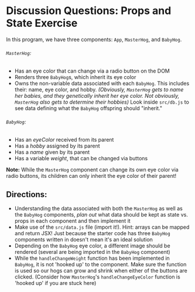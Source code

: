 # Discussion Questions: Props and State Exercise

In this program, we have three components: `App`, `MasterHog`, and `BabyHog`.

###### `MasterHog`:

- Has an eye color that can change via a radio button on the DOM
- Renders three `BabyHog`s, which inherit its eye color
- Owns the non-variable data associated with each `BabyHog`. This includes
  their: name, eye color, and hobby. _(Obviously, `MasterHog` gets to name her
  babies, and they genetically inherit her eye color. Not obviously, `MasterHog`
  also gets to determine their hobbies)_ Look inside `src/db.js` to see data
  defining what the `BabyHog` offspring should "inherit."

###### `BabyHog`:

- Has an _eyeColor_ received from its parent
- Has a _hobby_ assigned by its parent
- Has a _name_ given by its parent
- Has a variable _weight_, that can be changed via buttons

**Note:** While the `MasterHog` component can change its own eye color via radio
buttons, its children can only inherit the eye color of their parent!

## Directions:

- Understanding the data associated with both the `MasterHog` as well as the
  `BabyHog` components, _plan out_ what data should be kept as state vs. props
  in each component and then implement it
- Make use of the `src/data.js` file (import it!). Hint: arrays can be mapped and
  return JSX! Just because the starter code has three `BabyHog` components
  written in doesn't mean it's an ideal solution
- Depending on the `BabyHog` eye color, a different image should be rendered
  (several are being imported in the `BabyHog` component)
- While the `handleChangeWeight` function has been implemented in `BabyHog`, it
  is not 'hooked up' to the component. Make sure the function is used so our
  hogs can grow and shrink when either of the buttons are clicked. (Consider how
  `MasterHog`'s `handleChangeEyeColor` function is 'hooked up' if you are stuck
  here)
